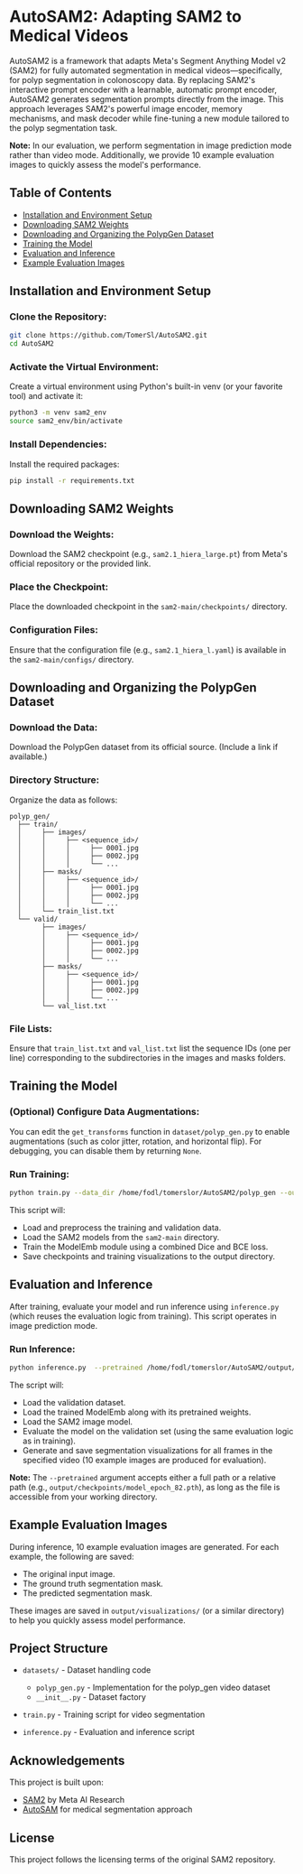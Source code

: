 # AutoSAM2: Adapting SAM2 to Medical Videos

AutoSAM2 is a framework that adapts Meta's Segment Anything Model v2 (SAM2) for fully automated segmentation in medical videos—specifically, for polyp segmentation in colonoscopy data. By replacing SAM2's interactive prompt encoder with a learnable, automatic prompt encoder, AutoSAM2 generates segmentation prompts directly from the image. This approach leverages SAM2's powerful image encoder, memory mechanisms, and mask decoder while fine-tuning a new module tailored to the polyp segmentation task.

**Note:** In our evaluation, we perform segmentation in image prediction mode rather than video mode. Additionally, we provide 10 example evaluation images to quickly assess the model's performance.

## Table of Contents
- [Installation and Environment Setup](#installation-and-environment-setup)
- [Downloading SAM2 Weights](#downloading-sam2-weights)
- [Downloading and Organizing the PolypGen Dataset](#downloading-and-organizing-the-polypgen-dataset)
- [Training the Model](#training-the-model)
- [Evaluation and Inference](#evaluation-and-inference)
- [Example Evaluation Images](#example-evaluation-images)


## Installation and Environment Setup

### Clone the Repository:
```bash
git clone https://github.com/TomerSl/AutoSAM2.git
cd AutoSAM2
```

### Activate the Virtual Environment:
Create a virtual environment using Python's built-in venv (or your favorite tool) and activate it:
```bash
python3 -m venv sam2_env
source sam2_env/bin/activate
```

### Install Dependencies:
Install the required packages:
```bash
pip install -r requirements.txt
```


## Downloading SAM2 Weights

### Download the Weights:
Download the SAM2 checkpoint (e.g., `sam2.1_hiera_large.pt`) from Meta's official repository or the provided link.

### Place the Checkpoint:
Place the downloaded checkpoint in the `sam2-main/checkpoints/` directory.

### Configuration Files:
Ensure that the configuration file (e.g., `sam2.1_hiera_l.yaml`) is available in the `sam2-main/configs/` directory.

## Downloading and Organizing the PolypGen Dataset

### Download the Data:
Download the PolypGen dataset from its official source. (Include a link if available.)

### Directory Structure:
Organize the data as follows:
```
polyp_gen/
  ├── train/
  │     ├── images/
  │     │     ├── <sequence_id>/
  │     │     │     ├── 0001.jpg
  │     │     │     ├── 0002.jpg
  │     │     │     └── ...
  │     ├── masks/
  │     │     ├── <sequence_id>/
  │     │     │     ├── 0001.jpg
  │     │     │     ├── 0002.jpg
  │     │     │     └── ...
  │     └── train_list.txt
  └── valid/
        ├── images/
        │     ├── <sequence_id>/
        │     │     ├── 0001.jpg
        │     │     ├── 0002.jpg
        │     │     └── ...
        ├── masks/
        │     ├── <sequence_id>/
        │     │     ├── 0001.jpg
        │     │     ├── 0002.jpg
        │     │     └── ...
        └── val_list.txt
```

### File Lists:
Ensure that `train_list.txt` and `val_list.txt` list the sequence IDs (one per line) corresponding to the subdirectories in the images and masks folders.

## Training the Model

### (Optional) Configure Data Augmentations:
You can edit the `get_transforms` function in `dataset/polyp_gen.py` to enable augmentations (such as color jitter, rotation, and horizontal flip). For debugging, you can disable them by returning `None`.

### Run Training:
```bash
python train.py --data_dir /home/fodl/tomerslor/AutoSAM2/polyp_gen --output_dir output --batch_size 12 --epochs 200 --lr 5e-5
```

This script will:
- Load and preprocess the training and validation data.
- Load the SAM2 models from the `sam2-main` directory.
- Train the ModelEmb module using a combined Dice and BCE loss.
- Save checkpoints and training visualizations to the output directory.

## Evaluation and Inference

After training, evaluate your model and run inference using `inference.py` (which reuses the evaluation logic from training). This script operates in image prediction mode.

### Run Inference:
```bash
python inference.py  --pretrained /home/fodl/tomerslor/AutoSAM2/output/checkpoints/model_epoch_82.pth
```

The script will:
- Load the validation dataset.
- Load the trained ModelEmb along with its pretrained weights.
- Load the SAM2 image model.
- Evaluate the model on the validation set (using the same evaluation logic as in training).
- Generate and save segmentation visualizations for all frames in the specified video (10 example images are produced for evaluation).

**Note:** The `--pretrained` argument accepts either a full path or a relative path (e.g., `output/checkpoints/model_epoch_82.pth`), as long as the file is accessible from your working directory.

## Example Evaluation Images

During inference, 10 example evaluation images are generated. For each example, the following are saved:
- The original input image.
- The ground truth segmentation mask.
- The predicted segmentation mask.

These images are saved in `output/visualizations/` (or a similar directory) to help you quickly assess model performance.

## Project Structure

- `datasets/` - Dataset handling code
  - `polyp_gen.py` - Implementation for the polyp_gen video dataset
  - `__init__.py` - Dataset factory

- `train.py` - Training script for video segmentation
- `inference.py` - Evaluation and inference script



## Acknowledgements

This project is built upon:
- [SAM2](https://github.com/facebookresearch/sam2) by Meta AI Research
- [AutoSAM](https://github.com/talshaharabany/AutoSAM) for medical segmentation approach

## License

This project follows the licensing terms of the original SAM2 repository. 
